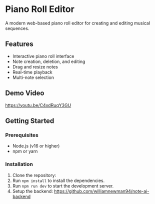 # Piano Roll Editor

A modern web-based piano roll editor for creating and editing musical sequences.

## Features

- Interactive piano roll interface
- Note creation, deletion, and editing
- Drag and resize notes
- Real-time playback
- Multi-note selection

## Demo Video

https://youtu.be/C4xdRuqY3GU

## Getting Started

### Prerequisites

- Node.js (v16 or higher)
- npm or yarn

### Installation

1. Clone the repository:
2. Run `npm install` to install the dependencies.
3. Run `npm run dev` to start the development server.
4. Setup the backend: https://github.com/williamnewman94/note-ai-backend
